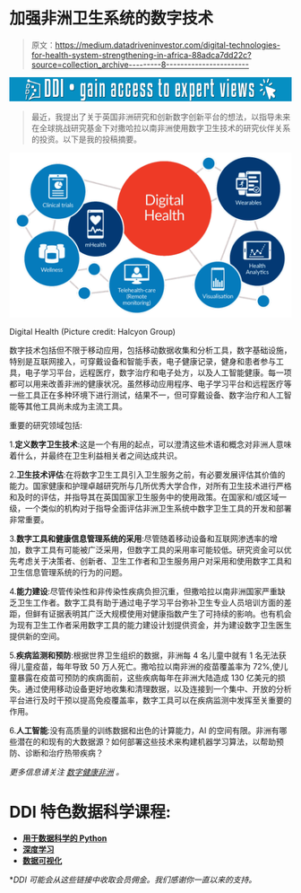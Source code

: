 # 加强非洲卫生系统的数字技术

> 原文：<https://medium.datadriveninvestor.com/digital-technologies-for-health-system-strengthening-in-africa-88adca7dd22c?source=collection_archive---------8----------------------->

[![](img/0006070f963758f8322ad58bbbba178d.png)](http://www.track.datadriveninvestor.com/1B9E)

> 最近，我提出了关于英国非洲研究和创新数字创新平台的想法，以指导未来在全球挑战研究基金下对撒哈拉以南非洲使用数字卫生技术的研究伙伴关系的投资。以下是我的投稿摘要。

![](img/c5a193d5877571f85562ade788a20ab4.png)

Digital Health (Picture credit: Halcyon Group)

数字技术包括但不限于移动应用，包括移动数据收集和分析工具，数字基础设施，特别是互联网接入，可穿戴设备和智能手表，电子健康记录，健身和患者参与工具，电子学习平台，远程医疗，数字治疗和电子处方，以及人工智能健康。每一项都可以用来改善非洲的健康状况。虽然移动应用程序、电子学习平台和远程医疗等一些工具正在多种环境下进行测试，结果不一，但可穿戴设备、数字治疗和人工智能等其他工具尚未成为主流工具。

重要的研究领域包括:

1.**定义数字卫生技术**:这是一个有用的起点，可以澄清这些术语和概念对非洲人意味着什么，并最终在卫生利益相关者之间达成共识。

2.**卫生技术评估**:在将数字卫生工具引入卫生服务之前，有必要发展评估其价值的能力。国家健康和护理卓越研究所与几所优秀大学合作，对所有卫生技术进行严格和及时的评估，并指导其在英国国家卫生服务中的使用政策。在国家和/或区域一级，一个类似的机构对于指导全面评估非洲卫生系统中数字卫生工具的开发和部署非常重要。

3.**数字工具和健康信息管理系统的采用**:尽管随着移动设备和互联网渗透率的增加，数字工具有可能被广泛采用，但数字工具的采用率可能较低。研究资金可以优先考虑关于决策者、创新者、卫生工作者和卫生服务用户对采用和使用数字工具和卫生信息管理系统的行为的问题。

4.**能力建设**:尽管传染性和非传染性疾病负担沉重，但撒哈拉以南非洲国家严重缺乏卫生工作者。数字工具有助于通过电子学习平台弥补卫生专业人员培训方面的差距，但鲜有证据表明其广泛大规模使用对健康指数产生了可持续的影响。也有机会为现有卫生工作者采用数字工具的能力建设计划提供资金，并为建设数字卫生医生提供新的空间。

5.**疾病监测和预防**:根据世界卫生组织的数据，非洲每 4 名儿童中就有 1 名无法获得儿童疫苗，每年导致 50 万人死亡。撒哈拉以南非洲的疫苗覆盖率为 72%,使儿童暴露在疫苗可预防的疾病面前，这些疾病每年在非洲大陆造成 130 亿美元的损失。通过使用移动设备更好地收集和清理数据，以及连接到一个集中、开放的分析平台进行及时干预以提高免疫覆盖率，数字工具可以在疾病监测中发挥至关重要的作用。

6.**人工智能**:没有高质量的训练数据和出色的计算能力，AI 的空间有限。非洲有哪些潜在的和现有的大数据源？如何部署这些技术来构建机器学习算法，以帮助预防、诊断和治疗热带疾病？

*更多信息请关注* [*数字健康非洲*](https://twitter.com/DigitalHealthA2) *。*

# DDI 特色数据科学课程:

*   [**用于数据科学的 Python**](http://go.datadriveninvestor.com/intro-python/mb)
*   [**深度学习**](http://go.datadriveninvestor.com/deeplearningpython/mb)
*   [**数据可视化**](http://go.datadriveninvestor.com/datavisualization/mb)

**DDI 可能会从这些链接中收取会员佣金。我们感谢你一直以来的支持。*
